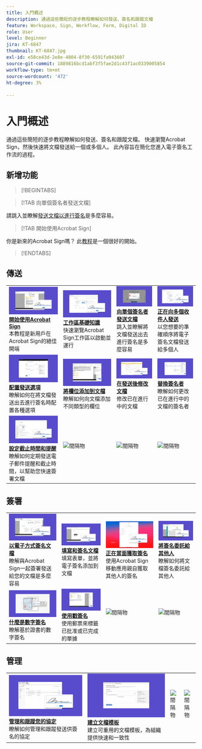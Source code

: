 ```yaml
---
title: 入門概述
description: 通過這些簡短的逐步教程瞭解如何發送、簽名和跟蹤文檔
feature: Workspace, Sign, Workflow, Form, Digital ID
role: User
level: Beginner
jira: KT-6847
thumbnail: KT-6847.jpg
exl-id: e58ce43d-2e8e-4804-8f30-6591fa943607
source-git-commit: 1889816bcd1abf3f5fae2d1c43f1ac0339005854
workflow-type: tm+mt
source-wordcount: '472'
ht-degree: 3%

---
```


# 入門概述

通過這些簡短的逐步教程瞭解如何發送、簽名和跟蹤文檔。 快速瀏覽Acrobat Sign，然後快速將文檔發送給一個或多個人。 此內容旨在簡化您進入電子簽名工作流的過程。

## 新增功能

>[!BEGINTABS]

>[!TAB 向單個簽名者發送文檔]

請跳入並瞭解[發送文檔以進行簽名](send-to-single-recipient.md)是多麼容易。

>[!TAB 開始使用Acrobat Sign]

你是新來的Acrobat Sign嗎？ 此[教程](new-sender.md)是一個很好的開始。

>[!ENDTABS]

## 傳送

<table style="table-layout:fixed">
<tr>
  <td>
    <a href="new-sender.md">
      <img alt="開始Acrobat Sign" src="../assets/gettingstartednew.png" />
    </a>
    <div>
    <a href="new-sender.md"><strong>開始使用Acrobat Sign</strong></a>
    </div>
    本教程是新用戶在Acrobat Sign的絕佳開端
    <br>
  </td>
 <td>
    <a href="quick-tour.md">
      <img alt="工作區基本介紹" src="../assets/workspace.png" />
    </a>
    <div>
    <a href="quick-tour.md"><strong>工作區基礎知識</strong></a>
    </div>
    快速瀏覽Acrobat Sign工作區以啟動並運行
    <br>
  </td>
  <td>
    <a href="send-to-single-recipient.md">
      <img alt="將文檔發送給單個簽名人" src="../assets/send-single-recipient.png" />
    </a>
    <div>
    <a href="send-to-single-recipient.md"><strong>向單個簽名者發送文檔</strong></a>
    </div>
    跳入並瞭解將文檔發送出去進行簽名是多麼容易
    <br>
  </td>
  <td>
    <a href="send-to-multiple-recipients.md">
      <img alt="傳送給多個收件者" src="../assets/send-to-multiple-recipient.png" />
    </a>
    <div>
    <a href="send-to-multiple-recipients.md"><strong>正在向多個收件人發送</strong></a>
    </div>
    以您想要的準確順序將電子簽名文檔發送給多個人
    <br>
  </td>
</tr>
<tr>
  <td>
    <a href="sending-options.md">
      <img alt="配置發送選項" src="../assets/configure.png" />
    </a>
    <div>
    <a href="sending-options.md"><strong>配置發送選項</strong></a>
    </div>
    瞭解如何在將文檔發送出去進行簽名時配置各種選項
    <br>
  </td>
  <td>
    <a href="adding-fields.md">
      <img alt="將欄位添加到文檔" src="../assets/adding-fields.png" />
    </a>
    <div>
    <a href="adding-fields.md"><strong>將欄位添加到文檔</strong></a>
    </div>
    瞭解如何向文檔添加不同類型的欄位
    <br>
  </td>
  <td>
    <a href="modify-in-flight.md">
      <img alt="發送後修改文檔" src="../assets/modify.png" />
    </a>
    <div>
    <a href="modify-in-flight.md"><strong>在發送後修改文檔</strong></a>
    </div>
    修改已在進行中的文檔
    <br>
  </td>
  <td>
    <a href="replace-signer.md">
      <img alt="替換簽名人" src="../assets/replace.png" />
    </a>
    <div>
    <a href="replace-signer.md"><strong>替換簽名者</strong></a>
    </div>
    瞭解如何更改已在進行中的文檔的簽名者
     <br>
  </td>
</tr>
<tr>
  <td>
      <a href="set-deadlines-reminders.md">
        <img alt="設定截止日期和提醒" src="../assets/deadlines-reminders.png" />
      </a>
      <div>
      <a href="set-deadlines-reminders.md"><strong>設定截止時間和提醒</strong></a>
      </div>
      瞭解如何定期發送電子郵件提醒和截止時間，以幫助您快速簽署文檔
      <br>
    </td> 
  <td>
      <img alt="間隔物" src="../assets/Whitespacer.png" />
      <div>
      <br>
    </td>
    <td>
      <img alt="間隔物" src="../assets/Whitespacer.png" />
      <div>
      <br>
    </td>
    <td>
      <img alt="間隔物" src="../assets/Whitespacer.png" />
      <div>
      <br>
    </td>
</tr>
</table>

## 簽署

<table style="table-layout:fixed">
<tr>
  <td>
    <a href="electronically-sign-a-document.md">
      <img alt="以電子方式簽名文檔" src="../assets/sign-electronically.png" />
    </a>
    <div>
    <a href="electronically-sign-a-document.md"><strong>以電子方式簽名文檔</strong></a>
    </div>
    瞭解與Acrobat Sign一起簽署發送給您的文檔是多麼容易
    <br>
  </td>
  <td>
    <a href="fill-and-sign.md">
      <img alt="填充和簽名文檔" src="../assets/fill-and-sign.png" />
    </a>
    <div>
    <a href="fill-and-sign.md"><strong>填寫和簽名文檔</strong></a>
    </div>
    填寫表單，並將電子簽名添加到文檔
    <br>
  </td>
  <td>
    <a href="sign-in-person.md">
      <img alt="親自獲取簽名" src="../assets/inperson.png" />
    </a>
    <div>
    <a href="sign-in-person.md"><strong>正在當面獲取簽名</strong></a>
    </div>
    使用Acrobat Sign移動應用親自獲取其他人的簽名
    <br>
  </td>
  <td>
    <a href="delegate-signing.md">
      <img alt="將簽名委託給其他人" src="../assets/delegate-signing.png" />
    </a>
    <div>
    <a href="delegate-signing.md"><strong>將簽名委託給其他人</strong></a>
    </div>
    瞭解如何將文檔簽名委託給其他人
    <br>
  </td>
</tr>
<tr>
  <td>
    <a href="sign-with-a-digital-signature.md">
      <img alt="什麼是數字簽名" src="../assets/digital-signature.png" />
    </a>
    <div>
    <a href="sign-with-a-digital-signature.md"><strong>什麼是數字簽名</strong></a>
    </div>
    瞭解基於證書的數字簽名
    <br>
  </td>
  <td>
    <a href="sign-with-a-stamp.md">
      <img alt="使用戳簽名" src="../assets/sign-stamp.png" />
    </a>
    <div>
    <a href="sign-with-a-stamp.md"><strong>使用戳簽名</strong></a>
    </div>
    使用郵票來標籤已批准或已完成的單據
     <br>
  </td> 
 <td>
    <img alt="間隔物" src="../assets/Grayspacer.png" />
    <div>
    <br>
  </td>
  <td>
    <img alt="間隔物" src="../assets/Grayspacer.png" />
    <div>
    <br>
  </td>
</tr>  
</table>

## 管理

<table style="table-layout:fixed">
<tr>
  <td>
    <a href="manage-and-track.md">
      <img alt="管理和跟蹤您的協定" src="../assets/manage-track.png" />
    </a>
    <div>
    <a href="manage-and-track.md"><strong>管理和跟蹤您的協定</strong></a>
    </div>
    瞭解如何管理和跟蹤發送供簽名的協定
    <br>
  </td>
  <td>
    <a href="../sign-advanced-users/create-a-template.md">
      <img alt="建立文檔模板" src="../assets/create-template.png" />
    </a>
    <div>
    <a href="../sign-advanced-users/create-a-template.md"><strong>建立文檔模板</strong></a>
    </div>
    建立可重用的文檔模板，為組織提供快速和一致性
    <br>
  </td>
  <td>
    <img alt="間隔物" src="../assets/Whitespacer.png" />
    <div>
    <br>
  </td>
  <td>
    <img alt="間隔物" src="../assets/Whitespacer.png" />
    <div>
    <br>
  </td>
</tr>
</table>
